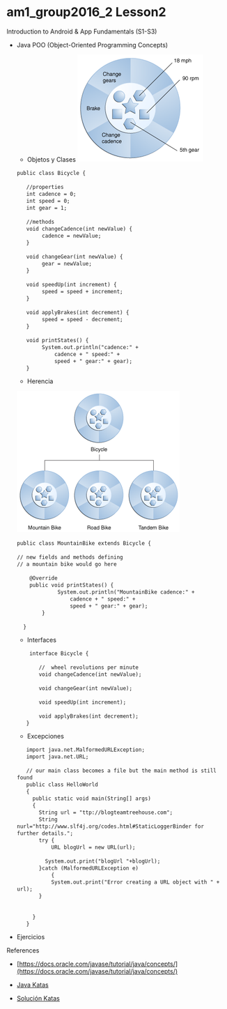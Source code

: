 # am1_group2016_2 Lesson2

Introduction to Android & App Fundamentals (S1-S3)

- Java POO (Object-Oriented Programming Concepts)
    * Objetos y Clases
   ![bicycle class](https://github.com/ISILAndroid/am1_group2016_2/blob/Lesson3/concepts-bicycleObject.gif)

   ```
   public class Bicycle {
      
      //properties
      int cadence = 0;
      int speed = 0;
      int gear = 1;
      
      //methods
      void changeCadence(int newValue) {
           cadence = newValue;
      }

      void changeGear(int newValue) {
           gear = newValue;
      }

      void speedUp(int increment) {
           speed = speed + increment;   
      }

      void applyBrakes(int decrement) {
           speed = speed - decrement;
      }

      void printStates() {
           System.out.println("cadence:" +
               cadence + " speed:" + 
               speed + " gear:" + gear);
      }
   ```
   
    * Herencia
    
    ![bicycle Herencia](https://github.com/ISILAndroid/am1_group2016_2/blob/Lesson3/concepts-bikeHierarchy1.gif)
    
    ```
    public class MountainBike extends Bicycle {

    // new fields and methods defining 
    // a mountain bike would go here

        @Override 
        public void printStates() {
                 System.out.println("MountainBike cadence:" +
                     cadence + " speed:" + 
                     speed + " gear:" + gear);
            }
      
      }
   ```
   
    * Interfaces
   ```
       interface Bicycle {
      
          //  wheel revolutions per minute
          void changeCadence(int newValue);
      
          void changeGear(int newValue);
      
          void speedUp(int increment);
      
          void applyBrakes(int decrement);
      }
   ```
   
    * Excepciones
   ```
      import java.net.MalformedURLException;
      import java.net.URL;
      
      // our main class becomes a file but the main method is still found
      public class HelloWorld
      {
        public static void main(String[] args)
        {
          String url = "ttp://blogteamtreehouse.com";
          String nurl="http://www.slf4j.org/codes.html#StaticLoggerBinder for further details.";
          try {
              URL blogUrl = new URL(url);
      
            System.out.print("blogUrl "+blogUrl);
          }catch (MalformedURLException e) 
              {
              System.out.print("Error creating a URL object with " + url);
          }
      
      
        }
      }
   ```
   
- Ejercicios

    
References

* [https://docs.oracle.com/javase/tutorial/java/concepts/](https://docs.oracle.com/javase/tutorial/java/concepts/)

* [Java Katas](http://codekata.pragprog.com/)

* [Solución Katas](https://github.com/vfarcic/TechnologyConversationsJava)

